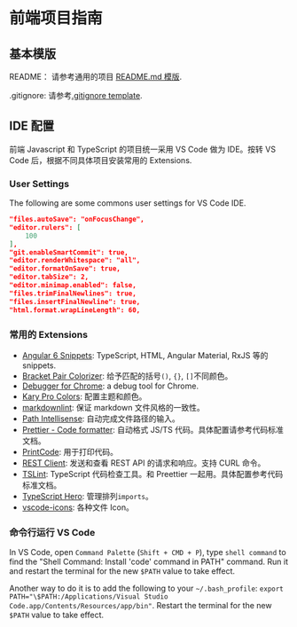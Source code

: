 # 前端项目指南

## 基本模版

README： 请参考通用的项目 [README.md 模版](../sample-project-readme.md).

.gitignore: 请参考[.gitignore template](./sample_dot_ignore).

## IDE 配置

前端 Javascript 和 TypeScript 的项目统一采用 VS Code 做为 IDE。按转 VS Code 后，根据不同具体项目安装常用的 Extensions.

### User Settings

The following are some commons user settings for VS Code IDE.

```json
"files.autoSave": "onFocusChange",
"editor.rulers": [
    100
],
"git.enableSmartCommit": true,
"editor.renderWhitespace": "all",
"editor.formatOnSave": true,
"editor.tabSize": 2,
"editor.minimap.enabled": false,
"files.trimFinalNewlines": true,
"files.insertFinalNewline": true,
"html.format.wrapLineLength": 60,
```

### 常用的 Extensions

- [Angular 6 Snippets](https://marketplace.visualstudio.com/items?itemName=Mikael.Angular-BeastCode): TypeScript, HTML, Angular Material, RxJS 等的 snippets.
- [Bracket Pair Colorizer](https://marketplace.visualstudio.com/items?itemName=CoenraadS.bracket-pair-colorizer): 给予匹配的括号`()`, `{}`, `[]`不同颜色。
- [Debugger for Chrome](https://marketplace.visualstudio.com/items?itemName=msjsdiag.debugger-for-chrome): a debug tool for Chrome.
- [Kary Pro Colors](https://marketplace.visualstudio.com/items?itemName=karyfoundation.theme-karyfoundation-themes): 配置主题和颜色。
- [markdownlint](https://marketplace.visualstudio.com/items?itemName=DavidAnson.vscode-markdownlint): 保证 markdown 文件风格的一致性。
- [Path Intellisense](https://marketplace.visualstudio.com/items?itemName=christian-kohler.path-intellisense): 自动完成文件路径的输入。
- [Prettier - Code formatter](https://marketplace.visualstudio.com/items?itemName=esbenp.prettier-vscode): 自动格式 JS/TS 代码。具体配置请参考代码标准文档。
- [PrintCode](https://marketplace.visualstudio.com/items?itemName=nobuhito.printcode): 用于打印代码。
- [REST Client](https://marketplace.visualstudio.com/items?itemName=humao.rest-client): 发送和查看 REST API 的请求和响应。支持 CURL 命令。
- [TSLint](https://marketplace.visualstudio.com/items?itemName=eg2.tslint): TypeScript 代码检查工具。和 Preettier 一起用。具体配置参考代码标准文档。
- [TypeScript Hero](https://marketplace.visualstudio.com/items?itemName=rbbit.typescript-hero): 管理排列`imports`。
- [vscode-icons](https://marketplace.visualstudio.com/items?itemName=robertohuertasm.vscode-icons): 各种文件 Icon。

### 命令行运行 VS Code

In VS Code, open `Command Palette` (`Shift + CMD + P`), type `shell command` to find the "Shell Command: Install 'code' command in PATH" command. Run it and restart the terminal for the new `$PATH` value to take effect.

Another way to do it is to add the following to your `~/.bash_profile`: `export PATH="\$PATH:/Applications/Visual Studio Code.app/Contents/Resources/app/bin"`. Restart the terminal for the new `$PATH` value to take effect.
